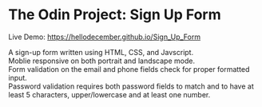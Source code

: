 # The Odin Project: Sign Up Form

Live Demo: https://hellodecember.github.io/Sign_Up_Form

A sign-up form written using HTML, CSS, and Javscript.<br>
Moblie responsive on both portrait and landscape mode.<br>
Form validation on the email and phone fields check for proper formatted input.<br>
Password validation requires both password fields to match and to have at least 5 characters, upper/lowercase and at least one number.
